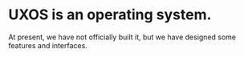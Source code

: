 # UXOS is an operating system.
At present, we have not officially built it, but we have designed some features and interfaces.
